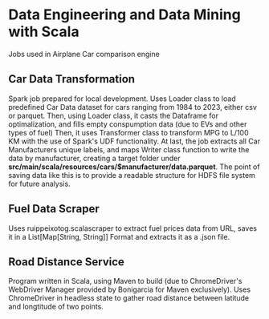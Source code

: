 # Data Engineering and Data Mining with Scala
Jobs used in Airplane Car comparison engine

## Car Data Transformation
Spark job prepared for local development. 
Uses Loader class to load predefined Car Data dataset for cars ranging from 1984 to 2023, either csv or parquet. Then, using Loader class, it casts the Dataframe for optimalization, and fills empty conspumption data (due to EVs and other types of fuel)
Then, it uses Transformer class to transform MPG to L/100 KM with the use of Spark's UDF functionality. 
At last, the job extracts all Car Manufacturers unique labels, and maps Writer class function to write the data by manufacturer, creating a target folder under
**src/main/scala/resources/cars/$manufacturer/data.parquet**. 
The point of saving data like this is to provide a readable structure for HDFS file system for future analysis.

## Fuel Data Scraper

Uses ruippeixotog.scalascraper to extract fuel prices data from URL, saves it in a List[Map[String, String]] Format and extracts it as a .json file.

## Road Distance Service

Program written in Scala, using Maven to build (due to ChromeDriver's WebDriver Manager provided by Bonigarcia for Maven exclusively).
Uses ChromeDriver in headless state to gather road distance between latitude and longtitude of two points.
